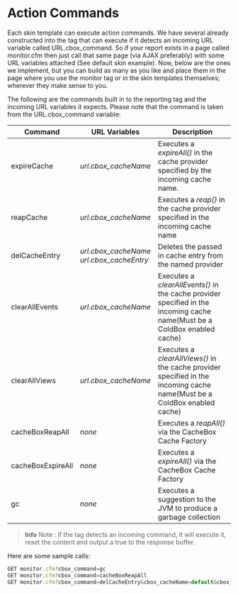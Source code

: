 # Action Commands

Each skin template can execute action commands. We have several already constructed into the tag that can execute if it detects an incoming URL variable called URL.cbox_command. So if your report exists in a page called monitor.cfm then just call that same page (via AJAX preferably) with some URL variables attached (See default skin example). Now, below are the ones we implement, but you can build as many as you like and place them in the page where you use the monitor tag or in the skin templates themselves; wherever they make sense to you.

The following are the commands built in to the reporting tag and the incoming URL variables it expects. Please note that the command is taken from the URL.cbox_command variable:

|Command|URL Variables|Description|
|--|--|--|
|expireCache |*url.cbox_cacheName* |Executes a *expireAll()* in the cache provider specified by the incoming cache name.|
|reapCache |*url.cbox_cacheName*| Executes a *reap()* in the cache provider specified in the incoming cache name|
|delCacheEntry |*url.cbox_cacheName*<br>*url.cbox_cacheEntry*|Deletes the passed in cache entry from the named provider|
|clearAllEvents |*url.cbox_cacheName*|Executes a *clearAllEvents()* in the cache provider specified in the incoming cache name(Must be a ColdBox enabled cache)|
|clearAllViews |*url.cbox_cacheName*|Executes a *clearAllViews()* in the cache provider specified in the incoming cache name(Must be a ColdBox enabled cache)|
|cacheBoxReapAll|*none*|Executes a *reapAll()* via the CacheBox Cache Factory|
|cacheBoxExpireAll |*none*|Executes a *expireAll()* via the CacheBox Cache Factory|
|gc|*none*|Executes a suggestion to the JVM to produce a garbage collection|

> **Info** Note : If the tag detects an incoming command, it will execute it, reset the content and output a true to the response buffer.

Here are some sample calls:

```javascript
GET monitor.cfm?cbox_command=gc
GET monitor.cfm?cbox_command=cacheBoxReapAll
GET monitor.cfm?cbox_command=delCacheEntry&cbox_cacheName=default&cbox_cacheEntry=testKey
```

